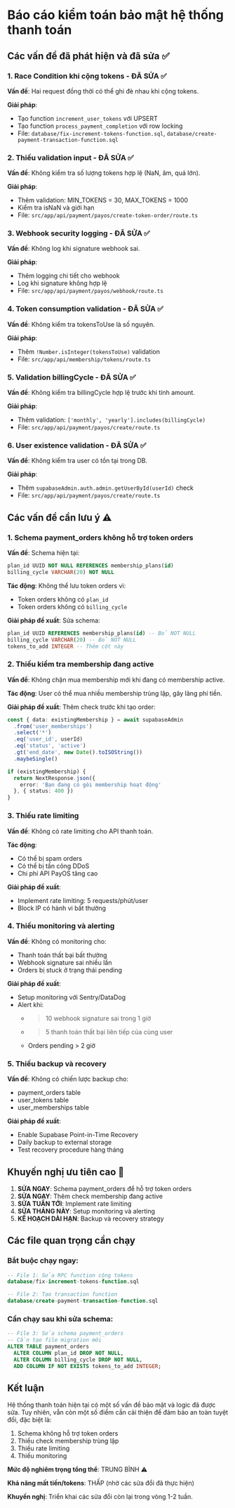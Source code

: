 # Báo cáo kiểm toán bảo mật hệ thống thanh toán

## Các vấn đề đã phát hiện và đã sửa ✅

### 1. Race Condition khi cộng tokens - ĐÃ SỬA ✅
**Vấn đề**: Hai request đồng thời có thể ghi đè nhau khi cộng tokens.

**Giải pháp**: 
- Tạo function `increment_user_tokens` với UPSERT
- Tạo function `process_payment_completion` với row locking
- File: `database/fix-increment-tokens-function.sql`, `database/create-payment-transaction-function.sql`

### 2. Thiếu validation input - ĐÃ SỬA ✅
**Vấn đề**: Không kiểm tra số lượng tokens hợp lệ (NaN, âm, quá lớn).

**Giải pháp**:
- Thêm validation: MIN_TOKENS = 30, MAX_TOKENS = 1000
- Kiểm tra isNaN và giới hạn
- File: `src/app/api/payment/payos/create-token-order/route.ts`

### 3. Webhook security logging - ĐÃ SỬA ✅
**Vấn đề**: Không log khi signature webhook sai.

**Giải pháp**:
- Thêm logging chi tiết cho webhook
- Log khi signature không hợp lệ
- File: `src/app/api/payment/payos/webhook/route.ts`

### 4. Token consumption validation - ĐÃ SỬA ✅
**Vấn đề**: Không kiểm tra tokensToUse là số nguyên.

**Giải pháp**:
- Thêm `!Number.isInteger(tokensToUse)` validation
- File: `src/app/api/membership/tokens/route.ts`

### 5. Validation billingCycle - ĐÃ SỬA ✅
**Vấn đề**: Không kiểm tra billingCycle hợp lệ trước khi tính amount.

**Giải pháp**:
- Thêm validation: `['monthly', 'yearly'].includes(billingCycle)`
- File: `src/app/api/payment/payos/create/route.ts`

### 6. User existence validation - ĐÃ SỬA ✅
**Vấn đề**: Không kiểm tra user có tồn tại trong DB.

**Giải pháp**:
- Thêm `supabaseAdmin.auth.admin.getUserById(userId)` check
- File: `src/app/api/payment/payos/create/route.ts`

## Các vấn đề cần lưu ý ⚠️

### 1. Schema payment_orders không hỗ trợ token orders
**Vấn đề**: Schema hiện tại:
```sql
plan_id UUID NOT NULL REFERENCES membership_plans(id)
billing_cycle VARCHAR(20) NOT NULL
```

**Tác động**: Không thể lưu token orders vì:
- Token orders không có `plan_id`
- Token orders không có `billing_cycle`

**Giải pháp đề xuất**: Sửa schema:
```sql
plan_id UUID REFERENCES membership_plans(id) -- Bỏ NOT NULL
billing_cycle VARCHAR(20) -- Bỏ NOT NULL
tokens_to_add INTEGER -- Thêm cột này
```

### 2. Thiếu kiểm tra membership đang active
**Vấn đề**: Không chặn mua membership mới khi đang có membership active.

**Tác động**: User có thể mua nhiều membership trùng lặp, gây lãng phí tiền.

**Giải pháp đề xuất**: Thêm check trước khi tạo order:
```typescript
const { data: existingMembership } = await supabaseAdmin
  .from('user_memberships')
  .select('*')
  .eq('user_id', userId)
  .eq('status', 'active')
  .gt('end_date', new Date().toISOString())
  .maybeSingle()

if (existingMembership) {
  return NextResponse.json({ 
    error: 'Bạn đang có gói membership hoạt động' 
  }, { status: 400 })
}
```

### 3. Thiếu rate limiting
**Vấn đề**: Không có rate limiting cho API thanh toán.

**Tác động**: 
- Có thể bị spam orders
- Có thể bị tấn công DDoS
- Chi phí API PayOS tăng cao

**Giải pháp đề xuất**: 
- Implement rate limiting: 5 requests/phút/user
- Block IP có hành vi bất thường

### 4. Thiếu monitoring và alerting
**Vấn đề**: Không có monitoring cho:
- Thanh toán thất bại bất thường
- Webhook signature sai nhiều lần
- Orders bị stuck ở trạng thái pending

**Giải pháp đề xuất**:
- Setup monitoring với Sentry/DataDog
- Alert khi:
  - > 10 webhook signature sai trong 1 giờ
  - > 5 thanh toán thất bại liên tiếp của cùng user
  - Orders pending > 2 giờ

### 5. Thiếu backup và recovery
**Vấn đề**: Không có chiến lược backup cho:
- payment_orders table
- user_tokens table
- user_memberships table

**Giải pháp đề xuất**:
- Enable Supabase Point-in-Time Recovery
- Daily backup to external storage
- Test recovery procedure hàng tháng

## Khuyến nghị ưu tiên cao 🔴

1. **SỬA NGAY**: Schema payment_orders để hỗ trợ token orders
2. **SỬA NGAY**: Thêm check membership đang active
3. **SỬA TUẦN TỚI**: Implement rate limiting
4. **SỬA THÁNG NÀY**: Setup monitoring và alerting
5. **KẾ HOẠCH DÀI HẠN**: Backup và recovery strategy

## Các file quan trọng cần chạy

### Bắt buộc chạy ngay:
```sql
-- File 1: Sửa RPC function cộng tokens
database/fix-increment-tokens-function.sql

-- File 2: Tạo transaction function
database/create-payment-transaction-function.sql
```

### Cần chạy sau khi sửa schema:
```sql
-- File 3: Sửa schema payment_orders
-- Cần tạo file migration mới
ALTER TABLE payment_orders 
  ALTER COLUMN plan_id DROP NOT NULL,
  ALTER COLUMN billing_cycle DROP NOT NULL,
  ADD COLUMN IF NOT EXISTS tokens_to_add INTEGER;
```

## Kết luận

Hệ thống thanh toán hiện tại có một số vấn đề bảo mật và logic đã được sửa. Tuy nhiên, vẫn còn một số điểm cần cải thiện để đảm bảo an toàn tuyệt đối, đặc biệt là:

1. Schema không hỗ trợ token orders
2. Thiếu check membership trùng lặp
3. Thiếu rate limiting
4. Thiếu monitoring

**Mức độ nghiêm trọng tổng thể**: TRUNG BÌNH ⚠️

**Khả năng mất tiền/tokens**: THẤP (nhờ các sửa đổi đã thực hiện)

**Khuyến nghị**: Triển khai các sửa đổi còn lại trong vòng 1-2 tuần.
